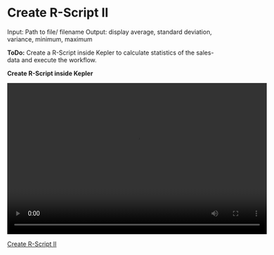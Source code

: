 # Create R-Script II

Input: Path to file/ filename
Output: display average, standard deviation, variance, minimum, maximum

**ToDo:** Create a R-Script inside Kepler to calculate statistics of the sales-data and execute the workflow.

**Create R-Script inside Kepler**
<p float="middle">
  <video width="600" height="350" controls>
  <source src="Video/3_End.mp4" type="video/mp4">
  </video>
</p>

[Create R-Script II](./3_kepler_R_script2.md)
